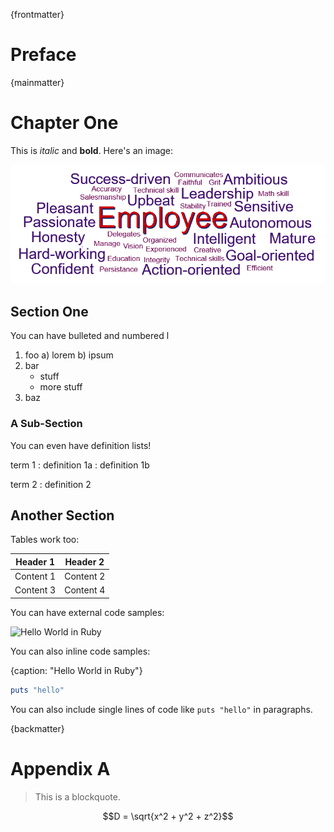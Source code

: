 {frontmatter}

# Preface

{mainmatter}

# Chapter One

This is *italic* and **bold**.
Here's an image:

![A picture caption](images/wordcloud.png)

## Section One

You can have bulleted and numbered l

1. foo
   a) lorem
   b) ipsum
2. bar
   * stuff
   * more stuff
3. baz

### A Sub-Section

You can even have definition lists!

term 1
: definition 1a
: definition 1b

term 2
: definition 2

## Another Section

Tables work too:

| Header 1 | Header 2 |
| --------- | --------- |
| Content 1 | Content 2 |
| Content 3 | Content 4 |


You can have external code samples:

![Hello World in Ruby](hello.rb)

You can also inline code samples:

{caption: "Hello World in Ruby"}
```ruby
puts "hello"
```
You can also include single lines of code like `puts "hello"` in paragraphs.

{backmatter}

# Appendix A

> This is a blockquote.

$$D = \sqrt{x^2 + y^2 + z^2}$$